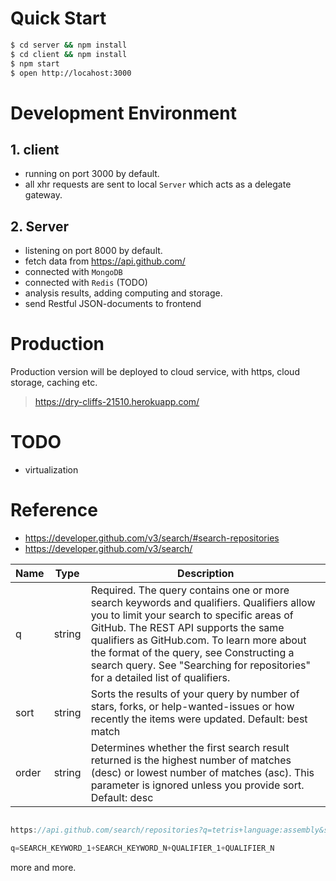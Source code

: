 # Quick Start

```bash
$ cd server && npm install
$ cd client && npm install
$ npm start
$ open http://locahost:3000
```

# Development Environment
## 1. client

- running on port 3000 by default.
- all xhr requests are sent to local `Server` which acts as a delegate gateway.

## 2. Server

- listening on port 8000 by default.
- fetch data from https://api.github.com/
- connected with `MongoDB`
- connected with `Redis` (TODO)
- analysis results, adding computing and storage.
- send Restful JSON-documents to frontend

# Production

Production version will be deployed to cloud service, with https, cloud storage, caching etc.

> https://dry-cliffs-21510.herokuapp.com/


# TODO

- virtualization


# Reference

- https://developer.github.com/v3/search/#search-repositories
- https://developer.github.com/v3/search/

| Name | Type | Description |
| -- | -- | -- |
| q | string | Required. The query contains one or more search keywords and qualifiers. Qualifiers allow you to limit your search to specific areas of GitHub. The REST API supports the same qualifiers as GitHub.com. To learn more about the format of the query, see Constructing a search query. See "Searching for repositories" for a detailed list of qualifiers. |
| sort | string | Sorts the results of your query by number of stars, forks, or help-wanted-issues or how recently the items were updated. Default: best match |
| order | string | Determines whether the first search result returned is the highest number of matches (desc) or lowest number of matches (asc). This parameter is ignored unless you provide sort. Default: desc |

```javascript

https://api.github.com/search/repositories?q=tetris+language:assembly&sort=stars&order=desc

q=SEARCH_KEYWORD_1+SEARCH_KEYWORD_N+QUALIFIER_1+QUALIFIER_N

```

more and more.

